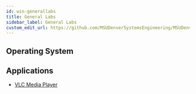 ```yaml
---
id: win-generallabs
title: General Labs
sidebar_label: General Labs
custom_edit_url: https://github.com/MSUDenverSystemsEngineering/MSUDenverSystemsEngineering.github.io/edit/source/docs/image-win-generallabs.md
---
```


## Operating System


## Applications
* [VLC Media Player](software-win-vlc.md)
